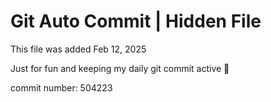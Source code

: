 # Git Auto Commit | Hidden File

This file was added Feb 12, 2025

Just for fun and keeping my daily git commit active 🤪

commit number: 504223
